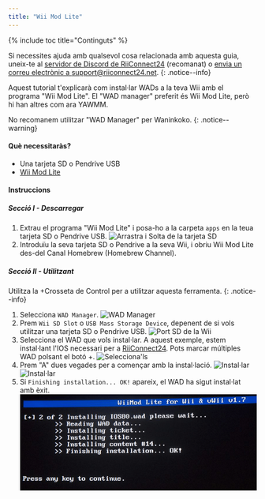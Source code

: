 ```yaml
---
title: "Wii Mod Lite"
---
```


{% include toc title="Continguts" %}

Si necessites ajuda amb qualsevol cosa relacionada amb aquesta guia, uneix-te al [servidor de Discord de RiiConnect24](https://discord.gg/rc24) (recomanat) o [envia un correu electrònic a support@riiconnect24.net](mailto:support@riiconnect24.net).
{: .notice--info}

Aquest tutorial t'explicarà com instal·lar WADs a la teva Wii amb el programa "Wii Mod Lite". El "WAD manager" preferit és Wii Mod Lite, però hi han altres com ara YAWMM.

No recomanem utilitzar "WAD Manager" per Waninkoko.
{: .notice--warning}

#### Què necessitaràs?
* Una tarjeta SD o Pendrive USB
* [Wii Mod Lite](https://oscwii.org/library/app/WiiModLite)

#### Instruccions

##### Secció I - Descarregar

1. Extrau el programa "Wii Mod Lite" i posa-ho a la carpeta `apps` en la teua tarjeta SD o Pendrive USB. ![Arrastra i Solta de la tarjeta SD](/images/WiiModLite/1.gif)
2. Introduïu la seva tarjeta SD o Pendrive a la seva Wii, i obriu Wii Mod Lite des-del Canal Homebrew (Homebrew Channel).

##### Secció II - Utilitzant

Utilitza la +Crosseta de Control per a utilitzar aquesta ferramenta.
{: .notice--info}

1. Selecciona `WAD Manager`. ![WAD Manager](/images/WiiModLite/2.png)
2. Prem `Wii SD Slot` o `USB Mass Storage Device`, depenent de si vols utilitzar una tarjeta SD o Pendrive USB. ![Port SD de la Wii](/images/WiiModLite/3.png)
3. Selecciona el WAD que vols instal·lar. A aquest exemple, estem instal·lant l'IOS necessari per a [RiiConnect24](riiconnect24). Pots marcar múltiples WAD polsant el botó +. ![Selecciona'ls](/images/WiiModLite/4.gif)
4. Prem "A" dues vegades per a començar amb la instal·lació. ![Instal·lar](/images/WiiModLite/5.png) ![Instal·lar](/images/WiiModLite/6.png)
5. Si `Finishing installation... OK!` apareix, el WAD ha sigut instal·lat amb èxit. ![Completat](/images/WiiModLite/7.png) 
